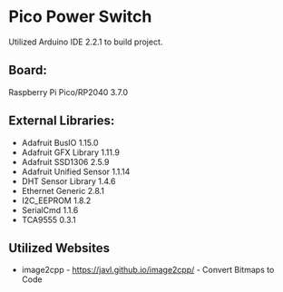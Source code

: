 # Pico Power Switch
Utilized Arduino IDE 2.2.1 to build project.

## Board:
  Raspberry Pi Pico/RP2040 3.7.0
  
## External Libraries:
  - Adafruit BusIO 1.15.0
  - Adafruit GFX Library 1.11.9
  - Adafruit SSD1306 2.5.9
  - Adafruit Unified Sensor 1.1.14
  - DHT Sensor Library 1.4.6
  - Ethernet Generic 2.8.1
  - I2C_EEPROM 1.8.2
  - SerialCmd 1.1.6
  - TCA9555 0.3.1

## Utilized Websites
  - image2cpp - https://javl.github.io/image2cpp/ - Convert Bitmaps to Code
  
